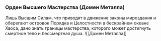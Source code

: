 ###  Орден Высшего Мастерства (Домен Металла)

Лишь Высшим Силам, что приводят в движение законы мироздания и оберегают островок Порядка и Целостности в бескрайнем океане Хаоса, дано знать границы мастерства, которого может достигнуть смертное тело и бессмертная душа.
![[Домен Металла]]